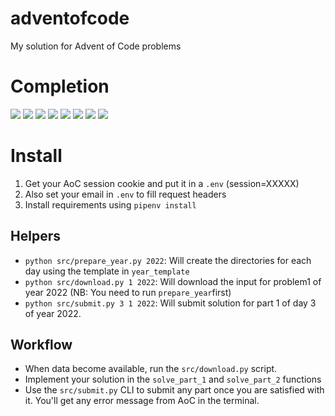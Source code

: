 # adventofcode
My solution for Advent of Code problems

# Completion
<!-- begin-year-badge -->
[![](https://img.shields.io/badge/2015-0%20stars-ef0f14)](./2015)
[![](https://img.shields.io/badge/2016-0%20stars-ef0f14)](./2016)
[![](https://img.shields.io/badge/2017-0%20stars-ef0f14)](./2017)
[![](https://img.shields.io/badge/2018-0%20stars-ef0f14)](./2018)
[![](https://img.shields.io/badge/2019-9%20stars-98471a)](./2019)
[![](https://img.shields.io/badge/2020-12%20stars-8b501b)](./2020)
[![](https://img.shields.io/badge/2021-0%20stars-ef0f14)](./2021)
[![](https://img.shields.io/badge/2022-10%20stars-944a1b)](./2022)
<!-- end-year-badge -->

# Install

1. Get your AoC session cookie and put it in a `.env` (session=XXXXX)
2. Also set your email in `.env` to fill request headers
3. Install requirements using `pipenv install`

## Helpers
- `python src/prepare_year.py 2022`: Will create the directories for each day using the template in `year_template`
- `python src/download.py 1 2022`: Will download the input for problem1 of year 2022 (NB: You need to run `prepare_year`first)
- `python src/submit.py 3 1 2022`: Will submit solution for part 1 of day 3 of year 2022.

## Workflow
- When data become available, run the `src/download.py` script.
- Implement your solution in the `solve_part_1` and `solve_part_2` functions
- Use the `src/submit.py` CLI to submit any part once you are satisfied with it. You'll get any error message from AoC in the terminal.
